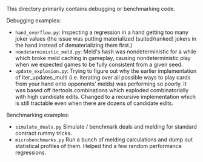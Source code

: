 This directory primarily contains debugging or benchmarking code.

Debugging examples:
* `hand_overflow.py`: Inspecting a regression in a hand getting too many joker
values (the issue was putting materialized (suited/ranked) jokers in the hand instead of
dematerializing them first.)
* `nondeterministic_meld.py`: Meld's hash was nondeterministic for a while
which broke meld caching in gameplay, causing nondeterministic play when
we expected games to be fully consistent from a given seed.
* `update_explosion.py`: Trying to figure out why the earlier implementation
of iter_updates_multi (i.e.  iterating over all possible ways to play cards
from your hand onto opponents' melds) was performing so poorly.  It was
based off itertools.combinations which exploded combinatorially with high
candidate edits.  Changed to a recursive implementation which is still
tractable even when there are dozens of candidate edits.

Benchmarking examples:
* `simulate_deals.py` Simulate / benchmark deals and melding for standard contract rummy
tricks.
* `microbenchmarks.py` Run a bunch of melding calculations and dump out
statistical profiles of them.  Helped find a few random performance
regressions.